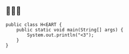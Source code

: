## :blue_heart::yellow_heart::green_heart:

```
public class H<EART { 
    public static void main(String[] args) {
        System.out.println("<3");
    }
}
```
